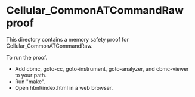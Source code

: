 # Cellular_CommonATCommandRaw proof

This directory contains a memory safety proof for Cellular_CommonATCommandRaw.

To run the proof.

- Add cbmc, goto-cc, goto-instrument, goto-analyzer, and cbmc-viewer to your
  path.
- Run "make".
- Open html/index.html in a web browser.
